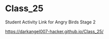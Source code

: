 # Class_25
Student Activity Link for Angry Birds Stage 2

https://darkangel007-hacker.github.io/Class_25/
